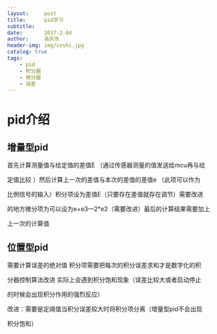```yaml
---
layout:     post
title:      pid学习
subtitle:   
date:       2017-2-04
author:     高庆东
header-img: img/ceshi.jpg
catalog: true
tags:
    - pid
    - 积分器
    - 微分器
    - 误差
---
```


# pid介绍


## 增量型pid



首先计算测量值与给定值的差值E （通过传感器测量的值发送给mcu再与给

定值比较 ）然后计算上一次的差值与本次的差值的差值e （此项可以作为

比例信号的输入）积分项设为差值E（只要存在差值就存在调节）需要改进

的地方微分项为可以设为e+e3—2*e2（需要改进）最后的计算结果需要加上

上一次的计算值


## 位置型pid


需要计算误差的绝对值 积分项需要把每次的积分误差求和才是数字化的积

分器控制算法改进  实际上会遇到积分饱和现象（误差比较大或者启动停止

的时候会出现积分作用的强烈反应）

改进：需要是定阈值当积分误差较大时将积分项分离（增量型pid不会出现

积分饱和）